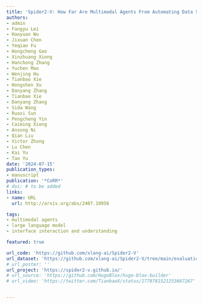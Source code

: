```yaml
---
title: 'Spider2-V: How Far Are Multimodal Agents From Automating Data Science and Engineering Workflows?'
authors:
- admin
- Fangyu Lei
- Haoyuan Wu
- Jixuan Chen
- Yeqiao Fu
- Hongcheng Gao
- Xinzhuang Xiong
- Hanchong Zhang
- Yuchen Mao
- Wenjing Hu
- Tianbao Xie
- Hongshen Xu
- Danyang Zhang
- Tianbao Xie
- Danyang Zhang
- Sida Wang
- Ruoxi Sun
- Pengcheng Yin
- Caiming Xiong
- Ansong Ni
- Qian Liu
- Victor Zhong
- Lu Chen
- Kai Yu
- Tao Yu
date: '2024-07-15'
publication_types:
- manuscript
publication: '*CoRR*'
# doi: # to be added
links:
- name: URL
  url: http://arxiv.org/abs/2407.10956

tags:
- multimodal agents
- large language model
- interface interaction and understanding

featured: true

url_code: 'https://github.com/xlang-ai/Spider2-V'
url_dataset: 'https://github.com/xlang-ai/Spider2-V/tree/main/evaluation_examples'
# url_poster: ''
url_project: 'https://spider2-v.github.io/'
# url_source: 'https://github.com/HugoBlox/hugo-blox-builder'
# url_video: 'https://twitter.com/TianbaoX/status/1778781521253667267'


---
```

